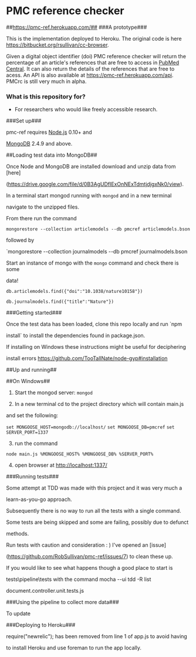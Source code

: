 # PMC reference checker #
##https://pmc-ref.herokuapp.com/##
###A prototype###

This is the implementation deployed to Heroku. The original code is here https://bitbucket.org/rsullivan/cc-browser.

Given a digital object identifier (doi) PMC reference checker will return the percentage of an article's references that are free to access in [PubMed Central](http://www.ncbi.nlm.nih.gov/pmc/). It can also return the details of the references that are free to acess. An API is also available at https://pmc-ref.herokuapp.com/api. PMCrc is still very much in alpha.

### What is this repository for? ###

* For researchers who would like freely accessible research.


###Set up###

pmc-ref requires [Node.js](https://nodejs.org/download/) 0.10+ and 

[MongoDB](http://www.mongodb.org/downloads) 2.4.9 and above.



##Loading test data into MongoDB##

Once Node and MongoDB are installed download and unzip data from [here]

(https://drive.google.com/file/d/0B3AgUDfIExOnNExTdmtjdjgxNk0/view).

In a terminal start mongod running with `mongod` and in a new terminal 

navigate to the unzipped files.

From there run the command 

`mongorestore --collection articlemodels --db pmcref articlemodels.bson`

followed by

`mongorestore --collection journalmodels --db pmcref journalmodels.bson

Start an instance of mongo with the `mongo` command and check there is some 

data!

`db.articlemodels.find({"doi":"10.1038/nature10158"})`

`db.journalmodels.find({"title":"Nature"})`



###Getting started###

Once the test data has been loaded, clone this repo locally and run `npm 

install` to install the dependencies found in package.json.

If installing on Windows these instructions might be useful for deciphering 

install errors https://github.com/TooTallNate/node-gyp#installation


##Up and running##

##On Windows##

1. Start the mongod server: `mongod`

2. In a new terminal cd to the project directory which will contain main.js 

and set the following:

`set MONGOOSE_HOST=mongodb://localhost/`
`set MONGOOSE_DB=pmcref`
`set SERVER_PORT=1337`

3. run the command

`node main.js %MONGOOSE_HOST% %MONGOOSE_DB% %SERVER_PORT%`

4. open browser at [http://localhost:1337/](http://localhost:1337/)



###Running tests###

Some attempt at TDD was made with this project and it was very much a 

learn-as-you-go approach.

Subsequently there is no way to run all the tests with a single command.

Some tests are being skipped and some are failing, possibly due to defunct 

methods.

Run tests with caution and consideration : ) I've opened an [issue]

(https://github.com/RobSullivan/pmc-ref/issues/7) to clean these up.

If you would like to see what happens though a good place to start is 

tests\pipeline\tests with the command mocha --ui tdd -R list 

document.controller.unit.tests.js

###Using the pipeline to collect more data###

To update

###Deploying to Heroku###

require("newrelic"); has been removed from line 1 of app.js to avoid having 

to install Heroku and use foreman to run the app locally.




